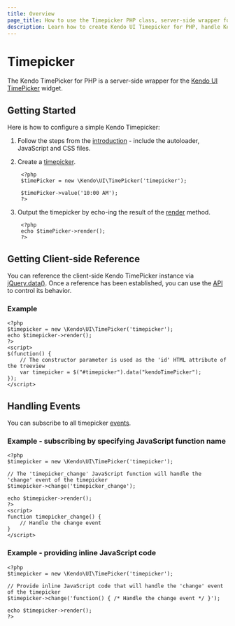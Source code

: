 ```yaml
---
title: Overview
page_title: How to use the Timepicker PHP class, server-side wrapper for Kendo UI Timepicker widget
description: Learn how to create Kendo UI Timepicker for PHP, handle Kendo UI Timepicker Events, access an existing Timepicker.
---
```


# Timepicker

The Kendo TimePicker for PHP is a server-side wrapper for the [Kendo UI TimePicker](/api/web/timepicker) widget.

## Getting Started

Here is how to configure a simple Kendo Timepicker:

1. Follow the steps from the [introduction](/php/introduction) - include the autoloader, JavaScript and CSS files.
1. Create a [timepicker](/api/php/Kendo/UI/TimePicker).

        <?php
        $timePicker = new \Kendo\UI\TimePicker('timepicker');

        $timePicker->value('10:00 AM');
        ?>

1. Output the timepicker by echo-ing the result of the [render](/api/php/Kendo/UI/Widget#render) method.

        <?php
        echo $timePicker->render();
        ?>

## Getting Client-side Reference

You can reference the client-side Kendo TimePicker instance via [jQuery.data()](http://api.jquery.com/jQuery.data/).
Once a reference has been established, you can use the [API](/api/web/timepicker#methods) to control its behavior.

### Example

    <?php
    $timepicker = new \Kendo\UI\TimePicker('timepicker');
    echo $timepicker->render();
    ?>
    <script>
    $(function() {
        // The constructor parameter is used as the 'id' HTML attribute of the treeview
        var timepicker = $("#timepicker").data("kendoTimePicker");
    });
    </script>

## Handling Events

You can subscribe to all timepicker [events](/api/web/timepicker#events).

### Example - subscribing by specifying JavaScript function name

    <?php
    $timepicker = new \Kendo\UI\TimePicker('timepicker');

    // The 'timepicker_change' JavaScript function will handle the 'change' event of the timepicker
    $timepicker->change('timepicker_change');

    echo $timepicker->render();
    ?>
    <script>
    function timepicker_change() {
        // Handle the change event
    }
    </script>

### Example - providing inline JavaScript code

    <?php
    $timepicker = new \Kendo\UI\TimePicker('timepicker');

    // Provide inline JavaScript code that will handle the 'change' event of the timepicker
    $timepicker->change('function() { /* Handle the change event */ }');

    echo $timepicker->render();
    ?>
